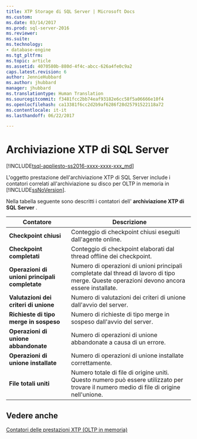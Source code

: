 ```yaml
---
title: XTP Storage di SQL Server | Microsoft Docs
ms.custom: 
ms.date: 03/14/2017
ms.prod: sql-server-2016
ms.reviewer: 
ms.suite: 
ms.technology:
- database-engine
ms.tgt_pltfrm: 
ms.topic: article
ms.assetid: 4070580b-880d-4f4c-abcc-626a4fe0c9a2
caps.latest.revision: 6
author: JennieHubbard
ms.author: jhubbard
manager: jhubbard
ms.translationtype: Human Translation
ms.sourcegitcommit: f3481fcc2bb74eaf93182e6cc58f5a06666e10f4
ms.openlocfilehash: ca13381f6cc2d2b9af6286f28d25791522118a72
ms.contentlocale: it-it
ms.lasthandoff: 06/22/2017

---
```

# <a name="sql-server-xtp-storage"></a>Archiviazione XTP di SQL Server
[!INCLUDE[tsql-appliesto-ss2016-xxxx-xxxx-xxx_md](../../includes/tsql-appliesto-ss2016-xxxx-xxxx-xxx-md.md)]

  L'oggetto prestazione dell'archiviazione XTP di SQL Server include i contatori correlati all'archiviazione su disco per OLTP in memoria in [!INCLUDE[ssNoVersion](../../includes/ssnoversion-md.md)].  
  
 Nella tabella seguente sono descritti i contatori dell' **archiviazione XTP di SQL Server** .  
  
|Contatore|Descrizione|  
|-------------|-----------------|  
|**Checkpoint chiusi**|Conteggio di checkpoint chiusi eseguiti dall'agente online.|  
|**Checkpoint completati**|Conteggio di checkpoint elaborati dal thread offline dei checkpoint.|  
|**Operazioni di unioni principali completate**|Numero di operazioni di unioni principali completate dal thread di lavoro di tipo merge. Queste operazioni devono ancora essere installate.|  
|**Valutazioni dei criteri di unione**|Numero di valutazioni dei criteri di unione dall'avvio del server.|  
|**Richieste di tipo merge in sospeso**|Numero di richieste di tipo merge in sospeso dall'avvio del server.|  
|**Operazioni di unione abbandonate**|Numero di operazioni di unione abbandonate a causa di un errore.|  
|**Operazioni di unione installate**|Numero di operazioni di unione installate correttamente.|  
|**File totali uniti**|Numero totale di file di origine uniti. Questo numero può essere utilizzato per trovare il numero medio di file di origine nell'unione.|  
  
## <a name="see-also"></a>Vedere anche  
 [Contatori delle prestazioni XTP &#40;OLTP in memoria&#41;](../../relational-databases/performance-monitor/sql-server-xtp-in-memory-oltp-performance-counters.md)  
  
  

